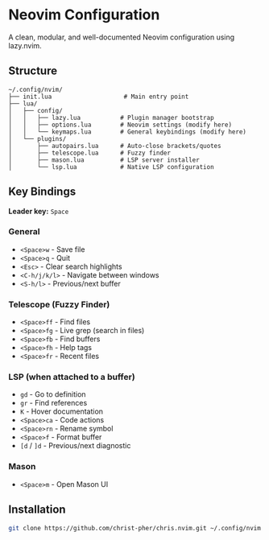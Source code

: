 # Neovim Configuration

A clean, modular, and well-documented Neovim configuration using lazy.nvim.

## Structure

```
~/.config/nvim/
├── init.lua                    # Main entry point
├── lua/
│   ├── config/
│   │   ├── lazy.lua           # Plugin manager bootstrap
│   │   ├── options.lua        # Neovim settings (modify here)
│   │   └── keymaps.lua        # General keybindings (modify here)
│   └── plugins/
│       ├── autopairs.lua      # Auto-close brackets/quotes
│       ├── telescope.lua      # Fuzzy finder
│       ├── mason.lua          # LSP server installer
│       └── lsp.lua            # Native LSP configuration
```

## Key Bindings

**Leader key:** `Space`

### General
- `<Space>w` - Save file
- `<Space>q` - Quit
- `<Esc>` - Clear search highlights
- `<C-h/j/k/l>` - Navigate between windows
- `<S-h/l>` - Previous/next buffer

### Telescope (Fuzzy Finder)
- `<Space>ff` - Find files
- `<Space>fg` - Live grep (search in files)
- `<Space>fb` - Find buffers
- `<Space>fh` - Help tags
- `<Space>fr` - Recent files

### LSP (when attached to a buffer)
- `gd` - Go to definition
- `gr` - Find references
- `K` - Hover documentation
- `<Space>ca` - Code actions
- `<Space>rn` - Rename symbol
- `<Space>f` - Format buffer
- `[d` / `]d` - Previous/next diagnostic

### Mason
- `<Space>m` - Open Mason UI

## Installation

```bash
git clone https://github.com/christ-pher/chris.nvim.git ~/.config/nvim && nvim
```
